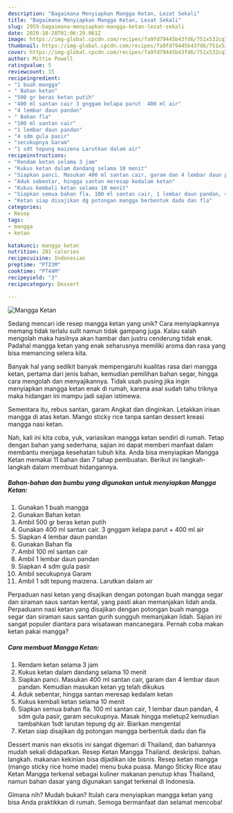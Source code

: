```yaml
---
description: "Bagaimana Menyiapkan Mangga Ketan, Lezat Sekali"
title: "Bagaimana Menyiapkan Mangga Ketan, Lezat Sekali"
slug: 2959-bagaimana-menyiapkan-mangga-ketan-lezat-sekali
date: 2020-10-20T01:06:29.061Z
image: https://img-global.cpcdn.com/recipes/fa9fd79445b43fd6/751x532cq70/mangga-ketan-foto-resep-utama.jpg
thumbnail: https://img-global.cpcdn.com/recipes/fa9fd79445b43fd6/751x532cq70/mangga-ketan-foto-resep-utama.jpg
cover: https://img-global.cpcdn.com/recipes/fa9fd79445b43fd6/751x532cq70/mangga-ketan-foto-resep-utama.jpg
author: Mittie Powell
ratingvalue: 5
reviewcount: 15
recipeingredient:
- "1 buah mangga"
- " Bahan ketan"
- "500 gr beras ketan putih"
- "400 ml santan cair 3 gnggam kelapa parut  400 ml air"
- "4 lembar daun pandan"
- " Bahan fla"
- "100 ml santan cair"
- "1 lembar daun pandan"
- "4 sdm gula pasir"
- "secukupnya Garam"
- "1 sdt tepung maizena Larutkan dalam air"
recipeinstructions:
- "Rendam ketan selama 3 jam"
- "Kukus ketan dalam dandang selama 10 menit"
- "Siapkan panci. Masukan 400 ml santan cair, garam dan 4 lembar daun pandan. Kemudian masukan ketan yg telah dikukus"
- "Aduk sebentar, hingga santan meresap kedalam ketan"
- "Kukus kembali ketan selama 10 menit"
- "Siapkan semua bahan fla. 100 ml santan cair, 1 lembar daun pandan, 4 sdm gula pasir, garam secukupnya. Masak hingga meletup2 kemudian tambahkan 1sdt larutan tepung dg air. Biarkan mengental"
- "Ketan siap disajikan dg potongan mangga berbentuk dadu dan fla"
categories:
- Resep
tags:
- mangga
- ketan

katakunci: mangga ketan 
nutrition: 281 calories
recipecuisine: Indonesian
preptime: "PT23M"
cooktime: "PT44M"
recipeyield: "3"
recipecategory: Dessert

---
```



![Mangga Ketan](https://img-global.cpcdn.com/recipes/fa9fd79445b43fd6/751x532cq70/mangga-ketan-foto-resep-utama.jpg)

Sedang mencari ide resep mangga ketan yang unik? Cara menyiapkannya memang tidak terlalu sulit namun tidak gampang juga. Kalau salah mengolah maka hasilnya akan hambar dan justru cenderung tidak enak. Padahal mangga ketan yang enak seharusnya memiliki aroma dan rasa yang bisa memancing selera kita.

Banyak hal yang sedikit banyak mempengaruhi kualitas rasa dari mangga ketan, pertama dari jenis bahan, kemudian pemilihan bahan segar, hingga cara mengolah dan menyajikannya. Tidak usah pusing jika ingin menyiapkan mangga ketan enak di rumah, karena asal sudah tahu triknya maka hidangan ini mampu jadi sajian istimewa.

Sementara itu, rebus santan, garam Angkat dan dinginkan. Letakkan irisan mangga di atas ketan. Mango sticky rice tanpa santan dessert kreasi mangga nasi ketan.


Nah, kali ini kita coba, yuk, variasikan mangga ketan sendiri di rumah. Tetap dengan bahan yang sederhana, sajian ini dapat memberi manfaat dalam membantu menjaga kesehatan tubuh kita. Anda bisa menyiapkan Mangga Ketan memakai 11 bahan dan 7 tahap pembuatan. Berikut ini langkah-langkah dalam membuat hidangannya.

<!--inarticleads1-->

##### Bahan-bahan dan bumbu yang digunakan untuk menyiapkan Mangga Ketan:

1. Gunakan 1 buah mangga
1. Gunakan  Bahan ketan
1. Ambil 500 gr beras ketan putih
1. Gunakan 400 ml santan cair. 3 gnggam kelapa parut + 400 ml air
1. Siapkan 4 lembar daun pandan
1. Gunakan  Bahan fla
1. Ambil 100 ml santan cair
1. Ambil 1 lembar daun pandan
1. Siapkan 4 sdm gula pasir
1. Ambil secukupnya Garam
1. Ambil 1 sdt tepung maizena. Larutkan dalam air


Perpaduan nasi ketan yang disajikan dengan potongan buah mangga segar dan siraman saus santan kental, yang pasti akan memanjakan lidah anda. Perpaduann nasi ketan yang disajikan dengan potongan buah mangga segar dan siraman saus santan gurih sungguh memanjakan lidah. Sajian ini sangat populer diantara para wisatawan mancanegara. Pernah coba makan ketan pakai mangga? 

<!--inarticleads2-->

##### Cara membuat Mangga Ketan:

1. Rendam ketan selama 3 jam
1. Kukus ketan dalam dandang selama 10 menit
1. Siapkan panci. Masukan 400 ml santan cair, garam dan 4 lembar daun pandan. Kemudian masukan ketan yg telah dikukus
1. Aduk sebentar, hingga santan meresap kedalam ketan
1. Kukus kembali ketan selama 10 menit
1. Siapkan semua bahan fla. 100 ml santan cair, 1 lembar daun pandan, 4 sdm gula pasir, garam secukupnya. Masak hingga meletup2 kemudian tambahkan 1sdt larutan tepung dg air. Biarkan mengental
1. Ketan siap disajikan dg potongan mangga berbentuk dadu dan fla


Dessert manis nan eksotis ini sangat digemari di Thailand, dan bahannya mudah sekali didapatkan. Resep Ketan Mangga Thailand. deskripsi. bahan. langkah. makanan kekinian bisa dijadikan ide bisnis. Resep ketan mangga (mango sticky rice home made) menu buka puasa. Mango Sticky Rice atau Ketan Mangga terkenal sebagai kuliner makanan penutup khas Thailand, namun bahan dasar yang digunakan sangat terkenal di Indonesia. 

Gimana nih? Mudah bukan? Itulah cara menyiapkan mangga ketan yang bisa Anda praktikkan di rumah. Semoga bermanfaat dan selamat mencoba!
